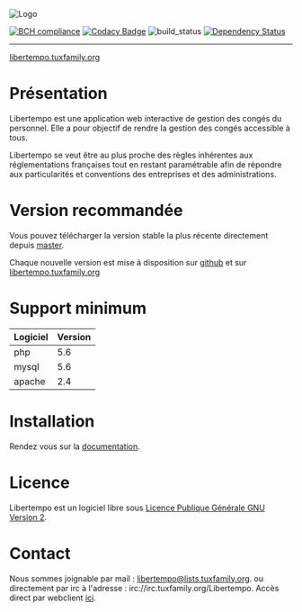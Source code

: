  ![Logo](http://libertempo.tuxfamily.org/Logo-Libertempo.png)


[![BCH compliance](https://bettercodehub.com/edge/badge/Libertempo/Libertempo-web?branch=develop)](https://bettercodehub.com/)
[![Codacy Badge](https://api.codacy.com/project/badge/Grade/ed902981f4fb40bda7b90c199a0b4da1)](https://www.codacy.com/app/Libertempo/Libertempo-web?utm_source=github.com&amp;utm_medium=referral&amp;utm_content=Libertempo/Libertempo-web&amp;utm_campaign=Badge_Grade)
![build_status](https://travis-ci.org/Libertempo/Libertempo-web.svg?branch=master)
[![Dependency Status](https://gemnasium.com/badges/github.com/Libertempo/Libertempo-web.svg)](https://gemnasium.com/github.com/Libertempo/Libertempo-web)


----------


 [libertempo.tuxfamily.org](http://libertempo.tuxfamily.org)

# Présentation


Libertempo est une application web interactive de gestion des congés du personnel. Elle a pour objectif de rendre la gestion des congés accessible à tous.

Libertempo se veut être au plus proche des règles inhérentes aux réglementations françaises tout en restant paramétrable afin de répondre aux particularités et conventions des entreprises et des administrations.

# Version recommandée
Vous pouvez télécharger la version stable la plus récente directement depuis [master](https://github.com/Libertempo/Libertempo-web/archive/master.zip).

Chaque nouvelle version est mise à disposition sur [github](https://github.com/Libertempo/Libertempo-web/releases) et sur [libertempo.tuxfamily.org](http://libertempo.tuxfamily.org/downloads/)

# Support minimum
| Logiciel | Version |
|-------|-----|
| php   | 5.6 |
| mysql | 5.6 |
| apache| 2.4 |

# Installation
Rendez vous sur la [documentation](http://libertempo.tuxfamily.org/Documentation).

# Licence

Libertempo est un logiciel libre sous [Licence Publique Générale GNU Version 2](http://www.linux-france.org/article/these/gpl.html).

# Contact
Nous sommes joignable par mail : 	libertempo@lists.tuxfamily.org.
ou directement par irc à l'adresse : irc://irc.tuxfamily.org/Libertempo. Accès direct par webclient [ici](https://client02.chat.mibbit.com/?url=irc%3A%2F%2Firc.tuxfamily.org%2FLibertempo).

